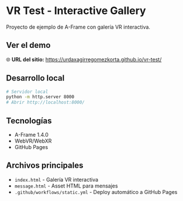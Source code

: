 # VR Test - Interactive Gallery

Proyecto de ejemplo de A-Frame con galería VR interactiva.

## Ver el demo

🌐 **URL del sitio:** https://urdaxagirregomezkorta.github.io/vr-test/

## Desarrollo local

```bash
# Servidor local
python -m http.server 8000
# Abrir http://localhost:8000/
```

## Tecnologías

- A-Frame 1.4.0
- WebVR/WebXR
- GitHub Pages

## Archivos principales

- `index.html` - Galería VR interactiva
- `message.html` - Asset HTML para mensajes
- `.github/workflows/static.yml` - Deploy automático a GitHub Pages